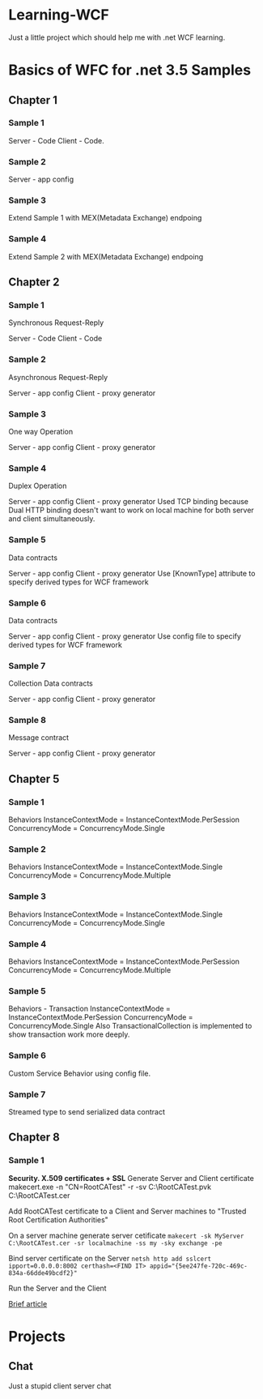 # Learning-WCF
Just a little project which should help me with .net WCF learning.

# Basics of WFC for .net 3.5 Samples

## Chapter 1

### Sample 1

Server - Code 
Client - Code.

### Sample 2

Server - app config 

### Sample 3

Extend Sample 1 with MEX(Metadata Exchange) endpoing 

### Sample 4

Extend Sample 2 with MEX(Metadata Exchange) endpoing 

## Chapter 2

### Sample 1

Synchronous Request-Reply

Server - Code 
Client - Code

### Sample 2

Asynchronous Request-Reply

Server - app config 
Client - proxy generator

### Sample 3

One way Operation

Server - app config 
Client - proxy generator

### Sample 4

Duplex Operation

Server - app config 
Client - proxy generator
Used TCP binding because Dual HTTP binding doesn't want to work on local machine for both server and client simultaneously.

### Sample 5

Data contracts

Server - app config 
Client - proxy generator
Use [KnownType] attribute to specify derived types for WCF framework


### Sample 6

Data contracts

Server - app config 
Client - proxy generator
Use config file to specify derived types for WCF framework


### Sample 7

Collection Data contracts

Server - app config 
Client - proxy generator

### Sample 8

Message contract

Server - app config 
Client - proxy generator

## Chapter 5

### Sample 1

Behaviors 
InstanceContextMode = InstanceContextMode.PerSession
ConcurrencyMode = ConcurrencyMode.Single

### Sample 2

Behaviors 
InstanceContextMode = InstanceContextMode.Single
ConcurrencyMode = ConcurrencyMode.Multiple

### Sample 3

Behaviors 
InstanceContextMode = InstanceContextMode.Single
ConcurrencyMode = ConcurrencyMode.Single

### Sample 4

Behaviors 
InstanceContextMode = InstanceContextMode.PerSession
ConcurrencyMode = ConcurrencyMode.Multiple

### Sample 5

Behaviors - Transaction
InstanceContextMode = InstanceContextMode.PerSession
ConcurrencyMode = ConcurrencyMode.Single
Also TransactionalCollection is implemented to show transaction work more deeply.

### Sample 6

Custom Service Behavior using config file.

### Sample 7

Streamed type to send serialized data contract

## Chapter 8

### Sample 1

**Security. X.509 certificates + SSL**
Generate Server and Client certificate
makecert.exe -n "CN=RootCATest" -r -sv C:\RootCATest.pvk C:\RootCATest.cer

Add RootCATest certificate to a Client and Server machines to "Trusted Root Certification Authorities"

On a server machine generate server cetificate
```makecert -sk MyServer C:\RootCATest.cer -sr localmachine -ss my -sky exchange -pe```

Bind server certificate on the Server
```netsh http add sslcert ipport=0.0.0.0:8002 certhash=<FIND IT> appid="{5ee247fe-720c-469c-834a-66dde49bcdf2}"```

Run the Server and the Client 

[Brief article](https://msdn.microsoft.com/en-us/library/ff648498.aspx?f=255&MSPPError=-2147217396)

# Projects

## Chat

Just a stupid client server chat
